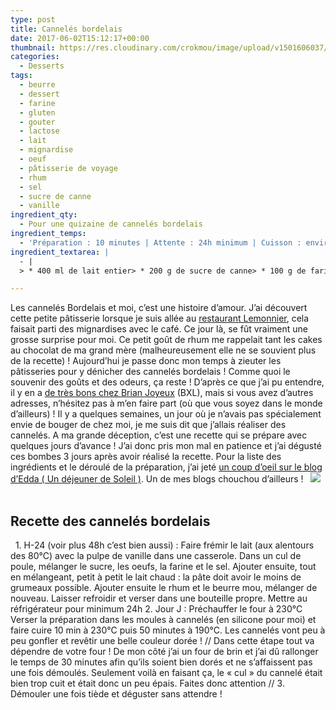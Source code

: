 ```yaml
---
type: post
title: Cannelés bordelais
date: 2017-06-02T15:12:17+00:00
thumbnail: https://res.cloudinary.com/crokmou/image/upload/v1501606037/recette-cannele%CC%81s-bordelais-rhum-crokmou-blog-cuisine-voyage-1-73x110_jumbga.jpg
categories: 
  - Desserts
tags: 
  - beurre
  - dessert
  - farine
  - gluten
  - gouter
  - lactose
  - lait
  - mignardise
  - oeuf
  - pâtisserie de voyage
  - rhum
  - sel
  - sucre de canne
  - vanille
ingredient_qty: 
  - Pour une quizaine de cannelés bordelais
ingredient_temps: 
  - 'Préparation : 10 minutes | Attente : 24h minimum | Cuisson : environ 60 minutes'
ingredient_textarea: |
  - |
  > * 400 ml de lait entier> * 200 g de sucre de canne> * 100 g de farine> * 20 g de beurre mou> * 5 cl de rhum> * 50g de jaunes d'oeufs> * 60g d'oeuf entier> * une pincée de sel> * la pulpe d'une gousse de [vanille](https://www.crokmou.com/tag/vanille)

---
```


Les cannelés Bordelais et moi, c’est une histoire d’amour. J’ai découvert cette petite pâtisserie lorsque je suis allée au [restaurant Lemonnier](http://www.crokmou.com/2016/07/lemonnier-restaurant-eric-tristan-martin), cela faisait parti des mignardises avec le café. Ce jour là, se fût vraiment une grosse surprise pour moi. Ce petit goût de rhum me rappelait tant les cakes au chocolat de ma grand mère (malheureusement elle ne se souvient plus de la recette) ! Aujourd’hui je passe donc mon temps à zieuter les pâtisseries pour y dénicher des cannelés bordelais ! Comme quoi le souvenir des goûts et des odeurs, ça reste ! D’après ce que j’ai pu entendre, il y en a [de très bons chez Brian Joyeux](http://www.brianjoyeux.be/) (BXL), mais si vous avez d’autres adresses, n’hésitez pas à m’en faire part (où que vous soyez dans le monde d’ailleurs) ! Il y a quelques semaines, un jour où je n’avais pas spécialement envie de bouger de chez moi, je me suis dit que j’allais réaliser des cannelés. A ma grande déception, c’est une recette qui se prépare avec quelques jours d’avance ! J’ai donc pris mon mal en patience et j’ai dégusté ces bombes 3 jours après avoir réalisé la recette. Pour la liste des ingrédients et le déroulé de la préparation, j’ai jeté [un coup d’oeil sur le blog d’Edda ( Un déjeuner de Soleil )](http://www.undejeunerdesoleil.com/). Un de mes blogs chouchou d’ailleurs !   ![](https://res.cloudinary.com/crokmou/image/upload/v1501606037/recette-cannele%CC%81s-bordelais-rhum-crokmou-blog-cuisine-voyage-1-5_uz0yea.jpg)  

## Recette des cannelés bordelais

  1\. H-24 (voir plus 48h c’est bien aussi) : Faire frémir le lait (aux alentours des 80°C) avec la pulpe de vanille dans une casserole. Dans un cul de poule, mélanger le sucre, les oeufs, la farine et le sel. Ajouter ensuite, tout en mélangeant, petit à petit le lait chaud : la pâte doit avoir le moins de grumeaux possible. Ajouter ensuite le rhum et le beurre mou, mélanger de nouveau. Laisser refroidir et verser dans une bouteille propre. Mettre au réfrigérateur pour minimum 24h 2\. Jour J : Préchauffer le four à 230°C Verser la préparation dans les moules à cannelés (en silicone pour moi) et faire cuire 10 min à 230°C puis 50 minutes à 190°C. Les cannelés vont peu à peu gonfler et revêtir une belle couleur dorée ! // Dans cette étape tout va dépendre de votre four ! De mon côté j’ai un four de brin et j’ai dû rallonger le temps de 30 minutes afin qu’ils soient bien dorés et ne s’affaissent pas une fois démoulés. Seulement voilà en faisant ça, le « cul » du cannelé était bien trop cuit et était donc un peu épais. Faites donc attention // 3\. Démouler une fois tiède et déguster sans attendre !